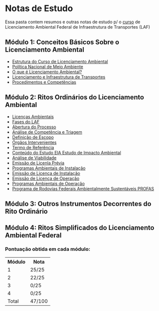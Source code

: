 # Notas de Estudo

Essa pasta contem resumos e outras notas de estudo p/ o [curso](https://www.escolavirtual.gov.br/curso/919) de Licenciamento Ambiental Federal de Infraestrutura de Transportes (LAF)

## Módulo 1: Conceitos Básicos Sobre o Licenciamento Ambiental
- [Estrutura do Curso de Licenciamento Ambiental](/mod01/resumoPdfMod-1.md#estrutura-do-curso-de-licenciamento-ambiental)
- [Política Nacional de Meio Ambiente](/mod01/resumoPdfMod-1.md#política-nacional-de-meio-ambiente)
- [O que é Licenciamento Ambiental?](/mod01/resumoPdfMod-1.md#o-que-é-licenciamento-ambiental)
- [Licenciamento e Infraestrutura de Transportes](/mod01/resumoPdfMod-1.md#licenciamento-e-infraestrutura-de-transportes)
- [Procedimentos e Competências](/mod01/resumoPdfMod-1.md#procedimentos-e-competências)

## Módulo 2: Ritos Ordinários do Licenciamento Ambiental
- [Licenças Ambientais](/mod02/resumoMod02.md#licenças-ambientais)
- [Fases do LAF](/mod02/resumoMod02.md#fases-do-laf)
- [Abertura do Processo](/mod02/resumoMod02.md#abertura-do-processo)
- [Análise de Competência e Triagem](/mod02/resumoMod02.md#análise-de-competência-e-triagem)
- [Definição de Escopo](/mod02/resumoMod02.md#definição-de-escopo)
- [Órgãos Intervenientes](/mod02/resumoMod02.md#órgãos-intervenientes)
- [Termo de Referência](/mod02/resumoMod02.md#termo-de-referência)
- [Conteúdo do Estudo EIA Estudo de Impacto Ambiental](/mod02/resumoMod02.md#contéudo-do-estudo-de-impactro-ambiental-eia)
- [Análise de Viabilidade](/mod02/resumoMod02.md#análise-de-viabilidade)
- [Emissão de Licenla Prévia](/mod02/resumoMod02.md#emissão-de-licença-prévia)
- [Programas Ambientais de Instalação](/mod02/resumoMod02.md#programas-ambientais-de-instalação)
- [Emissão de Licença de Instalação](/mod02/resumoMod02.md#emissão-de-licença-de-instalação)
- [Emissão de Licença de Operação](/mod02/resumoMod02.md#emissão-de-licença-de-operação-lo)
- [Programas Ambientais de Operação](/mod02/resumoMod02.md#programas-ambientais-de-operação)
- [Programa de Rodovias Federais Ambientalmente Sustentáveis PROFAS](/mod02/resumoMod02.md#programa-de-rodovias-federais-ambientalmente-sustentáveis-profas)

## Módulo 3: Outros Instrumentos Decorrentes do Rito Ordinário


## Módulo 4: Ritos Simplificados do Licenciamento Ambiental Federal


### Pontuação obtida em cada módulo:

<table>
    <tr>
    <th>Módulo</th>
    <th>Nota</th>
    </tr>
    <tr>
        <td>1</td>
        <td>25/25</td>
    </tr>
    <tr>
        <td>
        2
        </td>
        <td>
        22/25
        </td>
    </tr>
    <tr>
        <td>
        3
        </td>
        <td>
        0/25
        </td>
    </tr>
    <tr>
        <td>
        4
        </td>
        <td>
        0/25
        </td>
    </tr>
    <tr>
        <td>
        Total
        </td>
        <td>
        47/100
        </td>
    </tr>
</table>
